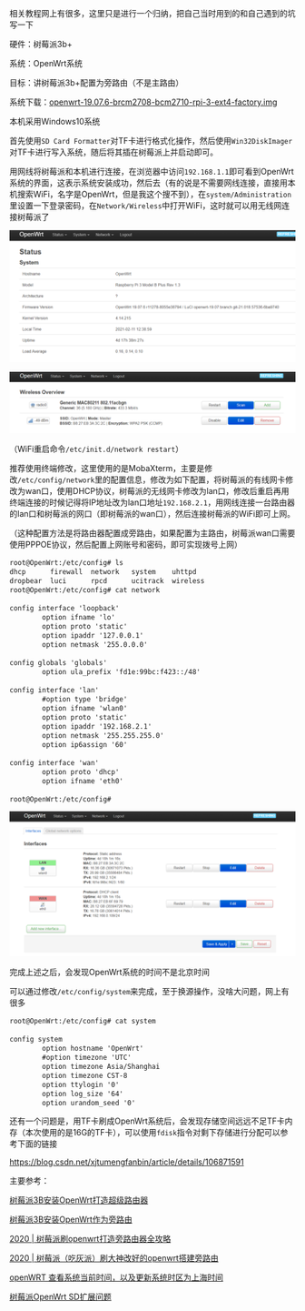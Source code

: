相关教程网上有很多，这里只是进行一个归纳，把自己当时用到的和自己遇到的坑写一下

硬件：树莓派3b+

系统：OpenWrt系统

目标：讲树莓派3b+配置为旁路由（不是主路由）

系统下载：[openwrt-19.07.6-brcm2708-bcm2710-rpi-3-ext4-factory.img](https://downloads.openwrt.org/releases/19.07.6/targets/brcm2708/bcm2710/)

本机采用Windows10系统

首先使用`SD Card Formatter`对TF卡进行格式化操作，然后使用`Win32DiskImager`对TF卡进行写入系统，随后将其插在树莓派上并启动即可。

用网线将树莓派和本机进行连接，在浏览器中访问`192.168.1.1`即可看到OpenWrt系统的界面，这表示系统安装成功，然后去（有的说是不需要网线连接，直接用本机搜索WiFi，名字是OpenWrt，但是我这个搜不到），在`system/Administration`里设置一下登录密码，在`Network/Wireless`中打开WiFi，这时就可以用无线网连接树莓派了

![pic01](pic/pic01.png)

![pic02](pic/pic02.png)

（WiFi重启命令`/etc/init.d/network restart`）

推荐使用终端修改，这里使用的是MobaXterm，主要是修改`/etc/config/network`里的配置信息，修改为如下配置，将树莓派的有线网卡修改为wan口，使用DHCP协议，树莓派的无线网卡修改为lan口，修改后重启再用终端连接的时候记得将IP地址改为lan口地址`192.168.2.1`，用网线连接一台路由器的lan口和树莓派的网口（即树莓派的wan口），然后连接树莓派的WiFi即可上网。

（这种配置方法是将路由器配置成旁路由，如果配置为主路由，树莓派wan口需要使用PPPOE协议，然后配置上网账号和密码，即可实现拨号上网）

```shell
root@OpenWrt:/etc/config# ls
dhcp      firewall  network   system    uhttpd
dropbear  luci      rpcd      ucitrack  wireless
root@OpenWrt:/etc/config# cat network

config interface 'loopback'
        option ifname 'lo'
        option proto 'static'
        option ipaddr '127.0.0.1'
        option netmask '255.0.0.0'

config globals 'globals'
        option ula_prefix 'fd1e:99bc:f423::/48'

config interface 'lan'
        #option type 'bridge'
        option ifname 'wlan0'
        option proto 'static'
        option ipaddr '192.168.2.1'
        option netmask '255.255.255.0'
        option ip6assign '60'

config interface 'wan'
        option proto 'dhcp'
        option ifname 'eth0'

root@OpenWrt:/etc/config#
```

![pic03](pic/pic03.png)



完成上述之后，会发现OpenWrt系统的时间不是北京时间

可以通过修改`/etc/config/system`来完成，至于换源操作，没啥大问题，网上有很多

```shell
root@OpenWrt:/etc/config# cat system

config system
        option hostname 'OpenWrt'
        #option timezone 'UTC'
        option timezone Asia/Shanghai
        option timezone CST-8
        option ttylogin '0'
        option log_size '64'
        option urandom_seed '0'
```

还有一个问题是，用TF卡刷成OpenWrt系统后，会发现存储空间远远不足TF卡内存（本次使用的是16G的TF卡），可以使用`fdisk`指令对剩下存储进行分配可以参考下面的链接

https://blog.csdn.net/xjtumengfanbin/article/details/106871591





主要参考：

[树莓派3B安装OpenWrt打造超级路由器](https://www.cnblogs.com/hupo376787/p/12408182.html)

[树莓派3B安装OpenWrt作为旁路由](https://rongtianjie.me/archives/207)

[2020 | 树莓派刷openwrt打造旁路由器全攻略](https://vantageso.com/raspberry-openwrt-lu-you-qi/)

[2020 | 树莓派（吃灰派）刷大神改好的openwrt搭建旁路由](https://vantageso.com/raspberry-pi-openwrt-lu-you-qi-improvement/)

[openWRT 查看系统当前时间，以及更新系统时区为上海时间](https://blog.csdn.net/weixin_42396877/article/details/85925445)

[树莓派OpenWrt SD扩展问题](https://blog.csdn.net/xjtumengfanbin/article/details/106871591)